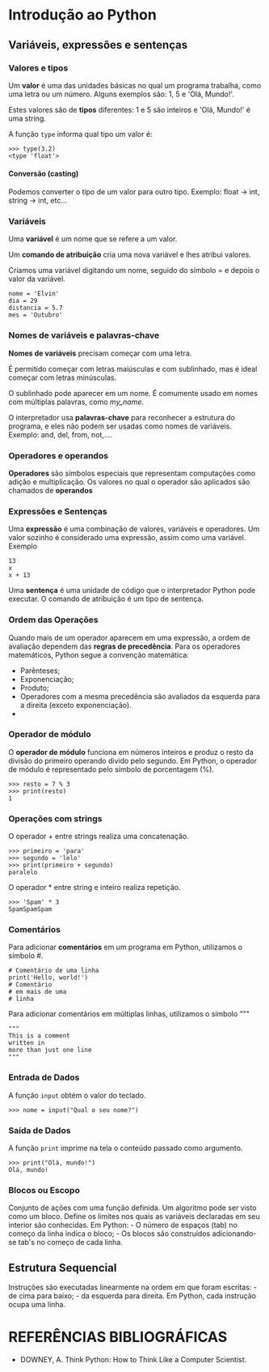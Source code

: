# Introdução ao Python

## Variáveis, expressões e sentenças

### Valores e tipos
Um **valor** é uma das unidades básicas no qual um programa trabalha, como uma letra ou um número. Alguns exemplos são: 1, 5 e 'Olá, Mundo!'.

Estes valores são de **tipos** diferentes: 1 e 5 são inteiros e 'Olá, Mundo!' é uma string.

A função `type` informa qual tipo um valor é:
```
>>> type(3.2)
<type 'float'>
```

#### Conversão (casting)

Podemos converter o tipo de um valor para outro tipo. Exemplo: float -> int, string -> int, etc...

### Variáveis

Uma **variável** é um nome que se refere a um valor.

Um **comando de atribuição** cria uma nova variável e lhes atribui valores.

Criamos uma variável digitando um nome, seguido do símbolo = e depois o valor da variável.
```
nome = 'Elvin'
dia = 29
distancia = 5.7
mes = 'Outubro'
```

### Nomes de variáveis e palavras-chave

**Nomes de variáveis** precisam começar com uma letra.

É permitido começar com letras maiúsculas e com sublinhado, mas é ideal começar com letras minúsculas.

O sublinhado pode aparecer em um nome. É comumente usado em nomes com múltiplas palavras, como *my_name*.

O interpretador usa **palavras-chave** para reconhecer a estrutura do programa, e eles não podem ser usadas como nomes de variáveis. Exemplo: and, del, from, not,....

### Operadores e operandos

**Operadores** são símbolos especiais que representam computações como adição e multiplicação. Os valores no qual o operador são aplicados são chamados de **operandos**

### Expressões e Sentenças

Uma **expressão** é uma combinação de valores, variáveis e operadores. Um valor sozinho é considerado uma expressão, assim como uma variável. Exemplo
```
13
x
x + 13
```

Uma **sentença** é uma unidade de código que o interpretador Python pode executar. O comando de atribuição é um tipo de sentença.

### Ordem das Operações

Quando mais de um operador aparecem em uma expressão, a ordem de avaliação dependem das **regras de precedência**. Para os operadores matemáticos, Python segue a convenção matemática:
- Parênteses;
- Exponenciação;
- Produto;
- Operadores com a mesma precedência são avaliados da esquerda para a direita (exceto exponenciação). 
-
### Operador de módulo

O **operador de módulo** funciona em números inteiros e produz o resto da divisão do primeiro operando divido pelo segundo. Em Python, o operador de módulo é representado pelo símbolo de porcentagem (%).
```
>>> resto = 7 % 3
>>> print(resto)
1
```
### Operações com strings

O operador + entre strings realiza uma concatenação.
```
>>> primeiro = 'para'
>>> segundo = 'lelo'
>>> print(primeiro + segundo)
paralelo
``` 

O operador * entre string e inteiro realiza repetição.
```
>>> 'Spam' * 3
SpamSpamSpam
```

### Comentários

Para adicionar **comentários** em um programa em Python, utilizamos o símbolo #.
```
# Comentário de uma linha
print('Hello, world!')
# Comentário
# em mais de uma
# linha
```

Para adicionar comentários em múltiplas linhas, utilizamos o símbolo """
```
"""
This is a comment
written in
more than just one line
"""
```

### Entrada de Dados

A função `input` obtém o valor do teclado.
```
>>> nome = input("Qual o seu nome?")
```

### Saída de Dados

A função `print` imprime na tela o conteúdo passado como argumento.
```
>>> print("Olá, mundo!")
Olá, mundo!
```

### Blocos ou Escopo

Conjunto de ações com uma função definida.
Um algoritmo pode ser visto como um bloco.
Define os limites nos quais as variáveis declaradas em seu interior são conhecidas.
Em Python:
	- O número de espaços (tab) no começo da linha indica o bloco;
	- Os blocos são construídos adicionando-se tab's no começo de cada linha.

## Estrutura Sequencial

Instruções são executadas linearmente na ordem em que foram escritas:
	- de cima para baixo;
	- da esquerda para direita.
Em Python, cada instrução ocupa uma linha.

# REFERÊNCIAS BIBLIOGRÁFICAS

- DOWNEY, A. Think Python: How to Think Like a Computer Scientist.
